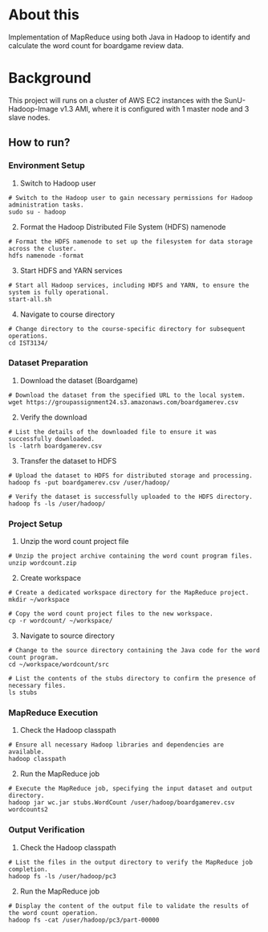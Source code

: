 # About this
Implementation of MapReduce using both Java in Hadoop to identify and calculate the word count for boardgame review data.

# Background
This project will runs on a cluster of AWS EC2 instances with the SunU-Hadoop-Image v1.3 AMI, where it is configured with 1 master node and 3 slave nodes.

## How to run?
### Environment Setup
1. Switch to Hadoop user
```
# Switch to the Hadoop user to gain necessary permissions for Hadoop administration tasks.
sudo su - hadoop
```

2. Format the Hadoop Distributed File System (HDFS) namenode
```
# Format the HDFS namenode to set up the filesystem for data storage across the cluster.
hdfs namenode -format
```

3. Start HDFS and YARN services
```
# Start all Hadoop services, including HDFS and YARN, to ensure the system is fully operational.
start-all.sh
```

4. Navigate to course directory
```
# Change directory to the course-specific directory for subsequent operations.
cd IST3134/
```

### Dataset Preparation

1. Download the dataset (Boardgame)
```
# Download the dataset from the specified URL to the local system.
wget https://groupassignment24.s3.amazonaws.com/boardgamerev.csv
```

2. Verify the download
```
# List the details of the downloaded file to ensure it was successfully downloaded.
ls -latrh boardgamerev.csv
```

3. Transfer the dataset to HDFS
```
# Upload the dataset to HDFS for distributed storage and processing.
hadoop fs -put boardgamerev.csv /user/hadoop/

# Verify the dataset is successfully uploaded to the HDFS directory.
hadoop fs -ls /user/hadoop/
```

### Project Setup
1. Unzip the word count project file
```
# Unzip the project archive containing the word count program files.
unzip wordcount.zip
```

2. Create workspace
```
# Create a dedicated workspace directory for the MapReduce project.
mkdir ~/workspace

# Copy the word count project files to the new workspace.
cp -r wordcount/ ~/workspace/
```

3. Navigate to source directory
```
# Change to the source directory containing the Java code for the word count program.
cd ~/workspace/wordcount/src

# List the contents of the stubs directory to confirm the presence of necessary files.
ls stubs
```

### MapReduce Execution
1. Check the Hadoop classpath
```
# Ensure all necessary Hadoop libraries and dependencies are available.
hadoop classpath
```

2. Run the MapReduce job
```
# Execute the MapReduce job, specifying the input dataset and output directory.
hadoop jar wc.jar stubs.WordCount /user/hadoop/boardgamerev.csv wordcounts2
```

### Output Verification
1. Check the Hadoop classpath
```
# List the files in the output directory to verify the MapReduce job completion.
hadoop fs -ls /user/hadoop/pc3
```

2. Run the MapReduce job
```
# Display the content of the output file to validate the results of the word count operation.
hadoop fs -cat /user/hadoop/pc3/part-00000
```
